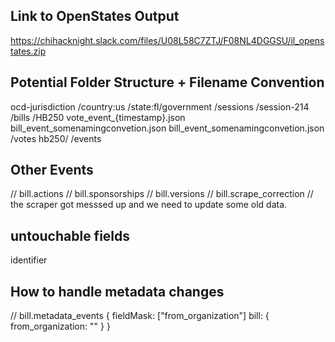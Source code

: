 ## Link to OpenStates Output
https://chihacknight.slack.com/files/U08L58C7ZTJ/F08NL4DGGSU/il_openstates.zip

## Potential Folder Structure + Filename Convention

ocd-jurisdiction
	/country:us
		/state:fl/government
			/sessions
				/session-214
					/bills
						/HB250
								vote_event_{timestamp}.json
								bill_event_somenamingconvetion.json
								bill_event_somenamingconvetion.json
					/votes
						hb250/
			/events
				

## Other Events

// bill.actions
// bill.sponsorships
// bill.versions
// bill.scrape_correction
  // the scraper got messsed up and we need to update some old data.

  
##  untouchable fields
identifier

## How to handle metadata changes
// bill.metadata_events
{
    fieldMask: ["from_organization"]
    bill: {
        from_organization: ""
    }
}
